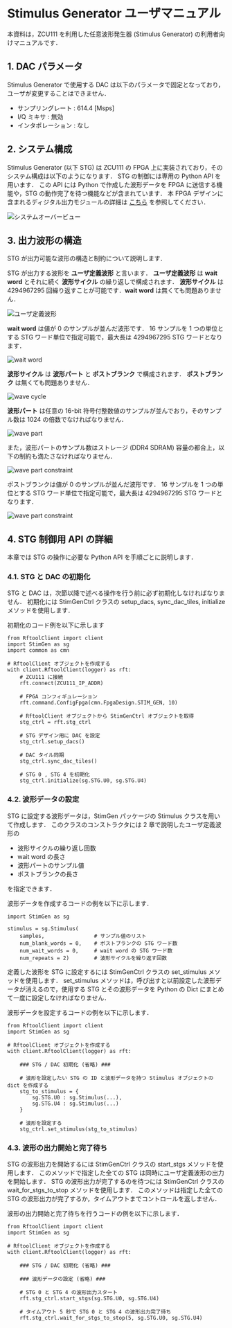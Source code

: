 # Stimulus Generator ユーザマニュアル

本資料は，ZCU111 を利用した任意波形発生器 (Stimulus Generator) の利用者向けマニュアルです．

## 1. DAC パラメータ

Stimulus Generator で使用する DAC は以下のパラメータで固定となっており，ユーザが変更することはできません．

- サンプリングレート : 614.4 [Msps]
- I/Q ミキサ : 無効
- インタポレーション : なし

## 2. システム構成

Stimulus Generator (以下 STG) は ZCU111 の FPGA 上に実装されており，そのシステム構成は以下のようになります．
STG の制御には専用の Python API を用います．
この API には Python で作成した波形データを FPGA に送信する機能や，STG の動作完了を待つ機能などが含まれています．
本 FPGA デザインに含まれるディジタル出力モジュールの詳細は [こちら](./digital_output.md)  を参照してください．

![システムオーバービュー](images/stg_system_overview.png)


## 3. 出力波形の構造

STG が出力可能な波形の構造と制約について説明します．

STG が出力する波形を **ユーザ定義波形** と言います．
**ユーザ定義波形** は **wait word** とそれに続く **波形サイクル** の繰り返しで構成されます．
**波形サイクル** は 4294967295 回繰り返すことが可能です．**wait word** は無くても問題ありません．

![ユーザ定義波形](images/user_def_wave.png)

**wait word** は値が 0 のサンプルが並んだ波形です．
16 サンプルを 1 つの単位とする STG ワード単位で指定可能で，最大長は 4294967295 STG ワードとなります．

![wait word](images/wait_word.png)

**波形サイクル** は **波形パート** と **ポストブランク** で構成されます．
**ポストブランク** は無くても問題ありません．

![wave cycle](images/wave_cycle.png)

**波形パート** は任意の 16-bit 符号付整数値のサンプルが並んでおり，そのサンプル数は 1024 の倍数でなければなりません．

![wave part](images/wave_part.png)

また，波形パートのサンプル数はストレージ (DDR4 SDRAM) 容量の都合上，以下の制約も満たさなければなりません． 

![wave part constraint](images/wave_part_constraint.png)

<!--
$$
\begin{align*}
&W(i) : STG \; i \; に設定するユーザ定義波形の波形パート 1 つ当たりに含まれるサンプル数. \\
& \;\;\;\;\;\;\;\;\;\;(STG \;i\; を使用しない場合は 0) \\[1ex]
&\displaystyle \sum_{i=0}^{7} W(i) \leqq 2147483648
\end{align*}
$$
-->

ポストブランクは値が 0 のサンプルが並んだ波形です．
16 サンプルを 1 つの単位とする STG ワード単位で指定可能で，最大長は 4294967295 STG ワードとなります．

![wave part constraint](images/post_blank.png)

## 4. STG 制御用 API の詳細

本章では STG の操作に必要な Python API を手順ごとに説明します．

### 4.1. STG と DAC の初期化

STG と DAC は，次節以降で述べる操作を行う前に必ず初期化しなければなりません．
初期化には StimGenCtrl クラスの setup_dacs, sync_dac_tiles, initialize メソッドを使用します．

初期化のコード例を以下に示します

```
from RftoolClient import client
import StimGen as sg
import common as cmn

# RftoolClient オブジェクトを作成する
with client.RftoolClient(logger) as rft:
    # ZCU111 に接続
    rft.connect(ZCU111_IP_ADDR)
    
    # FPGA コンフィギュレーション
    rft.command.ConfigFpga(cmn.FpgaDesign.STIM_GEN, 10)

    # RftoolClient オブジェクトから StimGenCtrl オブジェクトを取得
    stg_ctrl = rft.stg_ctrl

    # STG デザイン用に DAC を設定
    stg_ctrl.setup_dacs()

    # DAC タイル同期
    stg_ctrl.sync_dac_tiles()

    # STG 0 , STG 4 を初期化
    stg_ctrl.initialize(sg.STG.U0, sg.STG.U4)
```

### 4.2. 波形データの設定

STG に設定する波形データは，StimGen パッケージの Stimulus クラスを用いて作成します．
このクラスのコンストラクタには 2 章で説明したユーザ定義波形の

- 波形サイクルの繰り返し回数
- wait word の長さ
- 波形パートのサンプル値
- ポストブランクの長さ

を指定できます．

波形データを作成するコードの例を以下に示します．

```
import StimGen as sg

stimulus = sg.Stimulus(
    samples,                # サンプル値のリスト
    num_blank_words = 0,    # ポストブランクの STG ワード数
    num_wait_words = 0,     # wait word の STG ワード数
    num_repeats = 2)        # 波形サイクルを繰り返す回数
```

定義した波形を STG に設定するには StimGenCtrl クラスの set_stimulus メソッドを使用します．
set_stimulus メソッドは，呼び出すと以前設定した波形データが消えるので，使用する STG とその波形データを Python の Dict にまとめて一度に設定しなければなりません．

波形データを設定するコードの例を以下に示します．

```
from RftoolClient import client
import StimGen as sg

# RftoolClient オブジェクトを作成する
with client.RftoolClient(logger) as rft:

    ### STG / DAC 初期化 (省略) ###

    # 波形を設定したい STG の ID と波形データを持つ Stimulus オブジェクトの dict を作成する
    stg_to_stimulus = {
        sg.STG.U0 : sg.Stimulus(...),
        sg.STG.U4 : sg.Stimulus(...)
    }

    # 波形を設定する
    stg_ctrl.set_stimulus(stg_to_stimulus)
```

### 4.3. 波形の出力開始と完了待ち

STG の波形出力を開始するには StimGenCtrl クラスの start_stgs メソッドを使用します．
このメソッドで指定した全ての STG は同時にユーザ定義波形の出力を開始します．
STG の波形出力が完了するのを待つには StimGenCtrl クラスの wait_for_stgs_to_stop メソッドを使用します．
このメソッドは指定した全ての STG の波形出力が完了するか，タイムアウトまでコントロールを返しません．

波形の出力開始と完了待ちを行うコードの例を以下に示します．

```
from RftoolClient import client
import StimGen as sg

# RftoolClient オブジェクトを作成する
with client.RftoolClient(logger) as rft:

    ### STG / DAC 初期化 (省略) ###

    ### 波形データの設定 (省略) ###
    
    # STG 0 と STG 4 の波形出力スタート
    rft.stg_ctrl.start_stgs(sg.STG.U0, sg.STG.U4)
    
    # タイムアウト 5 秒で STG 0 と STG 4 の波形出力完了待ち
    rft.stg_ctrl.wait_for_stgs_to_stop(5, sg.STG.U0, sg.STG.U4)
```
